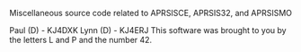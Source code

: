 Miscellaneous source code related to APRSISCE, APRSIS32, and APRSISMO

Paul (D) - KJ4DXK
Lynn (D) - KJ4ERJ
This software was brought to you by the letters L and P and the number 42.
